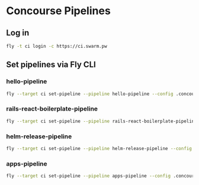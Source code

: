 # Concourse Pipelines

## Log in

```sh
fly -t ci login -c https://ci.swarm.pw
```

## Set pipelines via Fly CLI


### hello-pipeline

```sh
fly --target ci set-pipeline --pipeline hello-pipeline --config .concourse/hello-pipeline.yml
```

### rails-react-boilerplate-pipeline

```sh
fly --target ci set-pipeline --pipeline rails-react-boilerplate-pipeline --config .concourse/rails-react-boilerplate.yml --load-vars-from .concourse/secrets/rails-react-boilerplate.yml
```

### helm-release-pipeline

```sh
fly --target ci set-pipeline --pipeline helm-release-pipeline --config .concourse/helm-release.yml --load-vars-from .concourse/secrets/helm-release.yml
```

### apps-pipeline

```sh
fly --target ci set-pipeline --pipeline apps-pipeline --config .concourse/apps-pipeline.yml --load-vars-from .concourse/secrets/apps-secrets.yml
```
